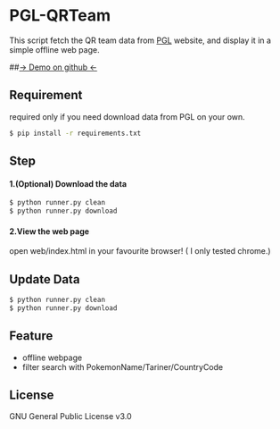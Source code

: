 # PGL-QRTeam
This script fetch the QR team data from [PGL](https://3ds.pokemon-gl.com/) website, and display it in a simple offline web page.

##[-> Demo on github <-](https://ezel.github.io/PGL-QRTeam/web/index.html)

## Requirement
required only if you need download data from PGL on your own.
```sh
$ pip install -r requirements.txt
```

## Step
#### 1.(Optional) Download the data
```bash
$ python runner.py clean
$ python runner.py download
```

#### 2.View the web page
open web/index.html in your favourite browser! ( I only tested chrome.)

## Update Data
```bash
$ python runner.py clean
$ python runner.py download
```
## Feature
- offline webpage
- filter search with PokemonName/Tariner/CountryCode

## License
GNU General Public License v3.0
